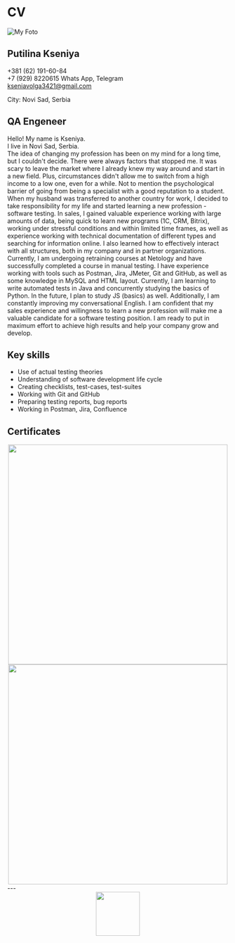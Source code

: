# CV # 
![My Foto](FOTO/foto1.png) 
## Putilina Kseniya

+381 (62) 191-60-84<br>
+7 (929) 8220615  Whats App, Telegram<br>
kseniavolga3421@gmail.com

City: Novi Sad, Serbia

## QA Engeneer

Hello! My name is Kseniya.<br> 
I live in Novi Sad, Serbia.<br>
The idea of changing my profession has been on my mind for a long time, but I couldn't decide. There were always factors that stopped me. It was scary to leave the market where I already knew my way around and start in a new field. Plus, circumstances didn't allow me to switch from a high income to a low one, even for a while. Not to mention the psychological barrier of going from being a specialist with a good reputation to a student.<br>
When my husband was transferred to another country for work, I decided to take responsibility for my life and started learning a new profession - software testing.
In sales, I gained valuable experience working with large amounts of data, being quick to learn new programs (1C, CRM, Bitrix), working under stressful conditions and within limited time frames, as well as experience working with technical documentation of different types and searching for information online. I also learned how to effectively interact with all structures, both in my company and in partner organizations.<br>
Currently, I am undergoing retraining courses at Netology and have successfully completed a course in manual testing. I have experience working with tools such as Postman, Jira, JMeter, Git and GitHub, as well as some knowledge in MySQL and HTML layout. Currently, I am learning to write automated tests in Java and concurrently studying the basics of Python. In the future, I plan to study JS (basics) as well. Additionally, I am constantly improving my conversational English.
I am confident that my sales experience and willingness to learn a new profession will make me a valuable candidate for a software testing position. I am ready to put in maximum effort to achieve high results and help your company grow and develop.<br>

## Key skills

* Use of actual testing theories
* Understanding of software development life cycle
* Creating checklists, test-cases, test-suites
* Working with Git and GitHub
* Preparing testing reports, bug reports
* Working in Postman, Jira, Confluence


## Certificates
<div id align="center">
<img src="https://u.netology.ru/backend/uploads/legacy/shared_diplomas/image/260588/7102baa2bdca9d42a2b7ac8f008e6c06.png?ts=1677751065" width="500"/>
</div>
<div id align="center">
<img src="https://u.netology.ru/backend/uploads/legacy/shared_diplomas/image/241466/0f3f0b1aa70df23eb485fd4bc7feba60.png?ts=1674055227" width="500"/>
</div>
---
<div id align="center">
  <img src="https://media.giphy.com/media/2C2qwckZzyiz8UzvzK/giphy.gif" width="100"/>
</div>
